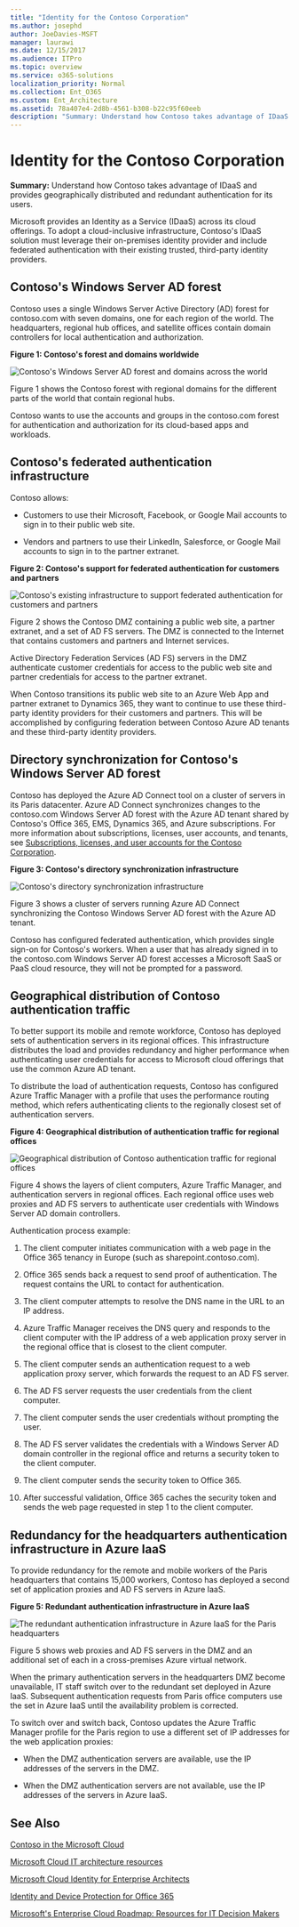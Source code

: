 ```yaml
---
title: "Identity for the Contoso Corporation"
ms.author: josephd
author: JoeDavies-MSFT
manager: laurawi
ms.date: 12/15/2017
ms.audience: ITPro
ms.topic: overview
ms.service: o365-solutions
localization_priority: Normal
ms.collection: Ent_O365
ms.custom: Ent_Architecture
ms.assetid: 78a407e4-2d8b-4561-b308-b22c95f60eeb
description: "Summary: Understand how Contoso takes advantage of IDaaS and provides geographically distributed and redundant authentication for its users."
---
```


# Identity for the Contoso Corporation

 **Summary:** Understand how Contoso takes advantage of IDaaS and provides geographically distributed and redundant authentication for its users.
  
Microsoft provides an Identity as a Service (IDaaS) across its cloud offerings. To adopt a cloud-inclusive infrastructure, Contoso's IDaaS solution must leverage their on-premises identity provider and include federated authentication with their existing trusted, third-party identity providers.
  
## Contoso's Windows Server AD forest

Contoso uses a single Windows Server Active Directory (AD) forest for contoso.com with seven domains, one for each region of the world. The headquarters, regional hub offices, and satellite offices contain domain controllers for local authentication and authorization.
  
**Figure 1: Contoso's forest and domains worldwide**

![Contoso's Windows Server AD forest and domains across the world](images/Contoso_Poster/Contoso_WW_ID.png)
  
Figure 1 shows the Contoso forest with regional domains for the different parts of the world that contain regional hubs.
  
Contoso wants to use the accounts and groups in the contoso.com forest for authentication and authorization for its cloud-based apps and workloads.
  
## Contoso's federated authentication infrastructure

Contoso allows:
  
- Customers to use their Microsoft, Facebook, or Google Mail accounts to sign in to their public web site.
    
- Vendors and partners to use their LinkedIn, Salesforce, or Google Mail accounts to sign in to the partner extranet.
    
**Figure 2: Contoso's support for federated authentication for customers and partners**

![Contoso's existing infrastructure to support federated authentication for customers and partners](images/Contoso_Poster/Federated_ID.png)
  
Figure 2 shows the Contoso DMZ containing a public web site, a partner extranet, and a set of AD FS servers. The DMZ is connected to the Internet that contains customers and partners and Internet services.
  
Active Directory Federation Services (AD FS) servers in the DMZ authenticate customer credentials for access to the public web site and partner credentials for access to the partner extranet.
  
When Contoso transitions its public web site to an Azure Web App and partner extranet to Dynamics 365, they want to continue to use these third-party identity providers for their customers and partners. This will be accomplished by configuring federation between Contoso Azure AD tenants and these third-party identity providers.
  
## Directory synchronization for Contoso's Windows Server AD forest

Contoso has deployed the Azure AD Connect tool on a cluster of servers in its Paris datacenter. Azure AD Connect synchronizes changes to the contoso.com Windows Server AD forest with the Azure AD tenant shared by Contoso's Office 365, EMS, Dynamics 365, and Azure subscriptions. For more information about subscriptions, licenses, user accounts, and tenants, see [Subscriptions, licenses, and user accounts for the Contoso Corporation](subscriptions-licenses-and-user-accounts-for-the-contoso-corporation.md).
  
**Figure 3: Contoso's directory synchronization infrastructure**

![Contoso's directory synchronization infrastructure](images/Contoso_Poster/DirSync.png)
  
Figure 3 shows a cluster of servers running Azure AD Connect synchronizing the Contoso Windows Server AD forest with the Azure AD tenant.
  
Contoso has configured federated authentication, which provides single sign-on for Contoso's workers. When a user that has already signed in to the contoso.com Windows Server AD forest accesses a Microsoft SaaS or PaaS cloud resource, they will not be prompted for a password.
  
## Geographical distribution of Contoso authentication traffic

To better support its mobile and remote workforce, Contoso has deployed sets of authentication servers in its regional offices. This infrastructure distributes the load and provides redundancy and higher performance when authenticating user credentials for access to Microsoft cloud offerings that use the common Azure AD tenant.
  
To distribute the load of authentication requests, Contoso has configured Azure Traffic Manager with a profile that uses the performance routing method, which refers authenticating clients to the regionally closest set of authentication servers. 
  
**Figure 4: Geographical distribution of authentication traffic for regional offices**

![Geographical distribution of Contoso authentication traffic for regional offices](images/Contoso_Poster/Auth_GeoDist.png)
  
Figure 4 shows the layers of client computers, Azure Traffic Manager, and authentication servers in regional offices. Each regional office uses web proxies and AD FS servers to authenticate user credentials with Windows Server AD domain controllers.
  
Authentication process example:
  
1. The client computer initiates communication with a web page in the Office 365 tenancy in Europe (such as sharepoint.contoso.com).
    
2. Office 365 sends back a request to send proof of authentication. The request contains the URL to contact for authentication.
    
3. The client computer attempts to resolve the DNS name in the URL to an IP address.
    
4. Azure Traffic Manager receives the DNS query and responds to the client computer with the IP address of a web application proxy server in the regional office that is closest to the client computer.
    
5.  The client computer sends an authentication request to a web application proxy server, which forwards the request to an AD FS server.
    
6. The AD FS server requests the user credentials from the client computer.
    
7. The client computer sends the user credentials without prompting the user.
    
8. The AD FS server validates the credentials with a Windows Server AD domain controller in the regional office and returns a security token to the client computer.
    
9. The client computer sends the security token to Office 365.
    
10. After successful validation, Office 365 caches the security token and sends the web page requested in step 1 to the client computer.
    
## Redundancy for the headquarters authentication infrastructure in Azure IaaS

To provide redundancy for the remote and mobile workers of the Paris headquarters that contains 15,000 workers, Contoso has deployed a second set of application proxies and AD FS servers in Azure IaaS.
  
**Figure 5: Redundant authentication infrastructure in Azure IaaS**

![The redundant authentication infrastructure in Azure IaaS for the Paris headquarters](images/Contoso_Poster/Paris_Auth_Redun.png)
  
Figure 5 shows web proxies and AD FS servers in the DMZ and an additional set of each in a cross-premises Azure virtual network.
  
When the primary authentication servers in the headquarters DMZ become unavailable, IT staff switch over to the redundant set deployed in Azure IaaS. Subsequent authentication requests from Paris office computers use the set in Azure IaaS until the availability problem is corrected.
  
To switch over and switch back, Contoso updates the Azure Traffic Manager profile for the Paris region to use a different set of IP addresses for the web application proxies:
  
- When the DMZ authentication servers are available, use the IP addresses of the servers in the DMZ.
    
- When the DMZ authentication servers are not available, use the IP addresses of the servers in Azure IaaS.
    
## See Also

[Contoso in the Microsoft Cloud](contoso-in-the-microsoft-cloud.md)
  
[Microsoft Cloud IT architecture resources](microsoft-cloud-it-architecture-resources.md)

[Microsoft Cloud Identity for Enterprise Architects](http://aka.ms/cloudarchidentity)
  
[Identity and Device Protection for Office 365](http://aka.ms/o365protect_device)
  
[Microsoft's Enterprise Cloud Roadmap: Resources for IT Decision Makers](https://sway.com/FJ2xsyWtkJc2taRD)



